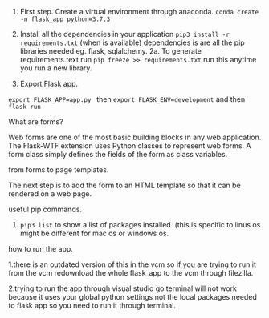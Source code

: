 1. First step. Create a virtual environment through anaconda.
`conda create -n flask_app python=3.7.3`


2. Install all the dependencies in your application
`pip3 install -r requirements.txt`
(when is available)
dependencies is are all the pip libraries needed eg. flask, sqlalchemy. 
2a. To generate requirements.text run `pip freeze >> requirements.txt`
run this anytime you run a new library. 

3. Export Flask app.

`export FLASK_APP=app.py `
then `export FLASK_ENV=development`
and then `flask run` 


What are forms?

Web forms are one of the most basic building blocks in any web application. The Flask-WTF extension uses Python classes to represent web forms. A form class simply defines the fields of the form as class variables.

from forms to page templates.

The next step is to add the form to an HTML template so that it can be rendered on a web page.

useful pip commands.
1. `pip3 list` 
to show a list of packages installed. (this is specific to linus os might be different for mac os or windows os.



how to run the app.

1.there is an outdated version of this in
the vcm so if you are trying to run it from the vcm redownload the whole flask_app to the vcm through filezilla.

2.trying to run the app through visual studio go terminal will not work because it uses your global python settings not the local packages needed to flask app so you need to run it through terminal.




